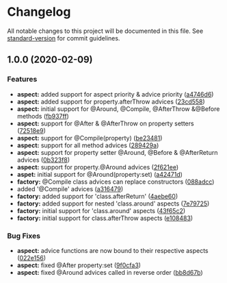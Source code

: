 # Changelog

All notable changes to this project will be documented in this file. See [standard-version](https://github.com/conventional-changelog/standard-version) for commit guidelines.

## 1.0.0 (2020-02-09)


### Features

* **aspect:** added support for aspect priority & advice priority ([a4746d6](https://github.com/NicolasThierion/aspectjs/commit/a4746d63960c29ff979fa02567e4ae8f8cbd2f6b))
* **aspect:** added support for property.afterThrow advices ([23cd558](https://github.com/NicolasThierion/aspectjs/commit/23cd558cda826178c754d276c4c975684e465e0c))
* **aspect:** initial support for @Around, @Compile, @AfterThrow &@Before methods ([fb937ff](https://github.com/NicolasThierion/aspectjs/commit/fb937ffa75c594146cb2690affb2cd8b6cbff6cd))
* **aspect:** support for @After & @AfterThrow on property setters ([72518e9](https://github.com/NicolasThierion/aspectjs/commit/72518e95ff0489dce2e1fb91b824b7eb44546908))
* **aspect:** support for @Compile(property) ([be23481](https://github.com/NicolasThierion/aspectjs/commit/be23481950442e35cc4dde4609c3bfb788684354))
* **aspect:** support for all method advices ([289429a](https://github.com/NicolasThierion/aspectjs/commit/289429aafb9aec48664ac463adfd85953b055ac3))
* **aspect:** support for property setter @Around, @Before & @AfterReturn advices ([0b323f8](https://github.com/NicolasThierion/aspectjs/commit/0b323f88870b93d8c88bce26b6e0a9cd6bf2cd8d))
* **aspect:** support for property.@Around advices ([2f621ee](https://github.com/NicolasThierion/aspectjs/commit/2f621eecd683365651e34467ea40fcfe9716fea8))
* **aspet:** initial support for @Around(property:set) ([a42471d](https://github.com/NicolasThierion/aspectjs/commit/a42471d867d65ecf524cb491abf3bb2869172b12))
* **factory:** @Compile class advices can replace constructors ([088adcc](https://github.com/NicolasThierion/aspectjs/commit/088adcc2eb2b0f2a58ffc1a8f0517606cd5e8e3b))
* added '@Compile' advices ([a316479](https://github.com/NicolasThierion/aspectjs/commit/a31647985df869862bb95be0df8a4b17d66624f3))
* **factory:** added support for 'class.afterReturn' ([4aebe60](https://github.com/NicolasThierion/aspectjs/commit/4aebe60080da4219aa13e670119c5b7b665eb404))
* **factory:** added support for nested 'class.around' aspects ([7e79725](https://github.com/NicolasThierion/aspectjs/commit/7e7972582042db5b8252c46e7d475353f5c6f616))
* **factory:** initial support for 'class.around' aspects ([43f65c2](https://github.com/NicolasThierion/aspectjs/commit/43f65c2af2824dfe8e13efda719172b0ec5e9988))
* **factory:** initial support for class.afterThrow aspects ([e108483](https://github.com/NicolasThierion/aspectjs/commit/e10848354075976283e6cdc2755aaf7db251dca3))


### Bug Fixes

* **aspect:** advice functions are now bound to their respective aspects ([022e156](https://github.com/NicolasThierion/aspectjs/commit/022e156a150839c776f14b2dacd2730b68d36731))
* **aspect:** fixed @After property:set ([9f0cfa3](https://github.com/NicolasThierion/aspectjs/commit/9f0cfa3d72a711eb369b1f642d7ea4445ea28d0e))
* **aspect:** fixed @Around advices called in reverse order ([bb8d67b](https://github.com/NicolasThierion/aspectjs/commit/bb8d67b2bc72228f3bf9ba0dc5d017f6a12ea5b9))
